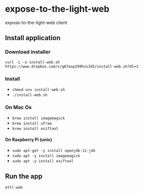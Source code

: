 # expose-to-the-light-web
expose-to-the-light-web client

## Install application
### Download installer
`curl -L -o install-web.sh https://www.dropbox.com/s/g67aop299hzs345/install-web.sh?dl=1`

### Install
* `chmod u+x install-web.sh`
* `./install-web.sh`

### On Mac Os
* `brew install imagemagick`
* `brew install ufraw`
* `brew install exiftool`

#### On Raspberry Pi (unix)
* `sudo apt-get -y install openjdk-11-jdk`
* `sudo apt -y install imagemagick`
* `sudo apt -y install exiftool`

## Run the app
`ettl-web`
